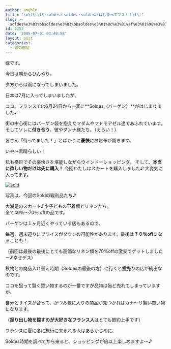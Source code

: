 ```yaml
---
author: ameblo
title: "\n\t\t\t\tsoldes・soldes・soldesがはじまってマス！！\t\t"
slug: >-
  soldes%e3%83%bbsoldes%e3%83%bbsoldes%e3%81%8c%e3%81%af%e3%81%98%e3%81%be%e3%81%a3%e3%81%a6%e3%83%9e%e3%82%b9%ef%bc%81%ef%bc%81
id: 2253
date: '2005-07-01 03:40:58'
layout: post
categories:
  - 嫁の部屋
---
```


嫁です。

今日は朝からひんやり。

夕方からは雨になってしまいました。

日本は7月に入ってしまいましたが、

ココ、フランスでは6月24日から一斉に**Soldes（バーゲン）**がはじまりました♪

街の中心街にはバーゲン袋を抱えたマダムやマドモアゼル達であふれています。 そしてソレに**付き合う**、彼やダンナ様たち。（えらい！）

皆さん「待ってました！」とばかりに**豪快**にお財布が開きます。

いや～素晴らしい！

私も横目でその豪快さを堪能しながらウインドーショッピング。 そして、**本当に欲しい物だけは先に購入！** 今回わたしはスカートを購入しました♪ 大変気に入ってます。

[![sold](http://blog-imgs-42.fc2.com/a/k/i/akihikofr/blog_import_4f5639b831545.jpg)](http://blog-imgs-42.fc2.com/a/k/i/akihikofr/blog_import_4f5639b842d24.jpg) 

写真は、今回のSoldの戦利品たち♪

大満足のスカート♪や子どもの下着類とリネンたち。　　　　　　　　　　　　　　　　　　　　　　 全て40％～70％ offの品です。

バーゲンは１ヶ月近くやっている店もあるので、

毎週、週末辺りにプライスがダウンの可能性があります。最後は**７０％off**になることも！

（前回は最後の最後にとても高価なリネン類を70%offの激安でゲットしましたー♪幸せデス）

秋物との商品入れ替え時期（Soldesの最後の方）に行くと**投売り**の店が続出なのです。

ココを狙って賢く買い物するのが一番ですが品物は殆ど売れてしまっていますが、

自分とサイズが合って、かつお気に入りの商品が見つかればカナ～リ賢い買い物になります。

（**掘り出し物を探すのが大好きなフランス人**はとても節約上手です）

フランスに夏に冬に旅行に来られる人はあらかじめに、

Soldes時期を調べてから来ると、ショッピングが倍以上楽しめますよ～♪